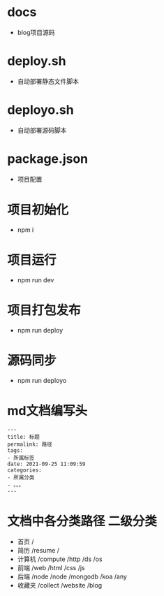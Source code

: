 # docs
- blog项目源码

# deploy.sh
- 自动部署静态文件脚本

# deployo.sh
- 自动部署源码脚本

# package.json
- 项目配置

# 项目初始化
- npm i 

# 项目运行
- npm run dev

# 项目打包发布
- npm run deploy

# 源码同步
- npm run deployo

# md文档编写头
    ---
    title: 标题
    permalink: 路径
    tags: 
    - 所属标签
    date: 2021-09-25 11:09:59
    categories: 
    - 所属分类
    - 。。。
    ---

# 文档中各分类路径             二级分类
- 首页     /                    
- 简历     /resume              /
- 计算机   /compute             /http         /ds          /os
- 前端     /web                 /html         /css         /js
- 后端     /node                /node         /mongodb     /koa  /any           
- 收藏夹   /collect             /website      /blog
